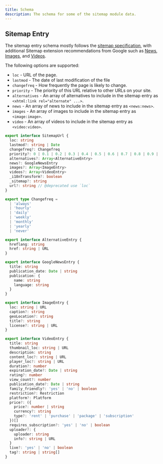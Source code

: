 ```yaml
---
title: Schema
description: The schema for some of the sitemap module data.
---
```


## Sitemap Entry

The sitemap entry schema mostly follows the [sitemap specification](https://www.sitemaps.org/protocol.html), with additional Sitemap extension recommendations from Google such as [News](https://developers.google.com/search/docs/crawling-indexing/sitemaps/news-sitemap), [Images](https://developers.google.com/search/docs/crawling-indexing/sitemaps/image-sitemaps), and [Videos](https://developers.google.com/search/docs/crawling-indexing/sitemaps/video-sitemaps).

The following options are supported:

- `loc` - URL of the page.
- `lastmod` - The date of last modification of the file
- `changefreq` - How frequently the page is likely to change.
- `priority` - The priority of this URL relative to other URLs on your site.
- `alternatives` - An array of alternatives to include in the sitemap entry as `<xhtml:link rel="alternate" ...>`.
- `news` - An array of news to include in the sitemap entry as `<news:news>`.
- `images` - An array of images to include in the sitemap entry as `<image:image>`.
- `video` - An array of videos to include in the sitemap entry as `<video:video>`.

```ts
export interface SitemapUrl {
  loc: string
  lastmod?: string | Date
  changefreq?: Changefreq
  priority?: 0 | 0.1 | 0.2 | 0.3 | 0.4 | 0.5 | 0.6 | 0.7 | 0.8 | 0.9 | 1
  alternatives?: Array<AlternativeEntry>
  news?: GoogleNewsEntry
  images?: Array<ImageEntry>
  videos?: Array<VideoEntry>
  _i18nTransform?: boolean
  _sitemap?: string
  url?: string // @deprecated use `loc`
}

export type Changefreq =
  | 'always'
  | 'hourly'
  | 'daily'
  | 'weekly'
  | 'monthly'
  | 'yearly'
  | 'never'

export interface AlternativeEntry {
  hreflang: string
  href: string | URL
}

export interface GoogleNewsEntry {
  title: string
  publication_date: Date | string
  publication: {
    name: string
    language: string
  }
}

export interface ImageEntry {
  loc: string | URL
  caption?: string
  geoLocation?: string
  title?: string
  license?: string | URL
}

export interface VideoEntry {
  title: string
  thumbnail_loc: string | URL
  description: string
  content_loc?: string | URL
  player_loc?: string | URL
  duration?: number
  expiration_date?: Date | string
  rating?: number
  view_count?: number
  publication_date?: Date | string
  family_friendly?: 'yes' | 'no' | boolean
  restriction?: Restriction
  platform?: Platform
  price?: ({
    price?: number | string
    currency?: string
    type?: 'rent' | 'purchase' | 'package' | 'subscription'
  })[]
  requires_subscription?: 'yes' | 'no' | boolean
  uploader?: {
    uploader: string
    info?: string | URL
  }
  live?: 'yes' | 'no' | boolean
  tag?: string | string[]
}
```
